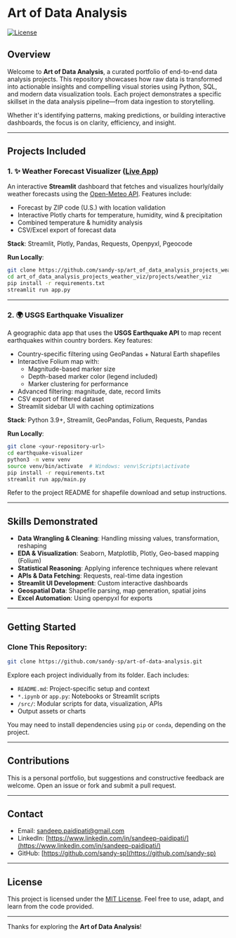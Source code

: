 # Art of Data Analysis

[![License](https://img.shields.io/badge/License-MIT-yellow.svg)](https://opensource.org/licenses/MIT)

## Overview

Welcome to **Art of Data Analysis**, a curated portfolio of end-to-end data analysis projects. This repository showcases how raw data is transformed into actionable insights and compelling visual stories using Python, SQL, and modern data visualization tools. Each project demonstrates a specific skillset in the data analysis pipeline—from data ingestion to storytelling.

Whether it's identifying patterns, making predictions, or building interactive dashboards, the focus is on clarity, efficiency, and insight.

---

## Projects Included

### 1. ✨ Weather Forecast Visualizer ([Live App](https://art-of-data-analysis-weather-viz.streamlit.app/))
An interactive **Streamlit** dashboard that fetches and visualizes hourly/daily weather forecasts using the [Open-Meteo API](https://open-meteo.com/). Features include:

- Forecast by ZIP code (U.S.) with location validation
- Interactive Plotly charts for temperature, humidity, wind & precipitation
- Combined temperature & humidity analysis
- CSV/Excel export of forecast data

**Stack**: Streamlit, Plotly, Pandas, Requests, Openpyxl, Pgeocode

**Run Locally**:
```bash
git clone https://github.com/sandy-sp/art_of_data_analysis_projects_weather_viz.git
cd art_of_data_analysis_projects_weather_viz/projects/weather_viz
pip install -r requirements.txt
streamlit run app.py
```

---

### 2. 🌍 USGS Earthquake Visualizer
A geographic data app that uses the **USGS Earthquake API** to map recent earthquakes within country borders. Key features:

- Country-specific filtering using GeoPandas + Natural Earth shapefiles
- Interactive Folium map with:
  - Magnitude-based marker size
  - Depth-based marker color (legend included)
  - Marker clustering for performance
- Advanced filtering: magnitude, date, record limits
- CSV export of filtered dataset
- Streamlit sidebar UI with caching optimizations

**Stack**: Python 3.9+, Streamlit, GeoPandas, Folium, Requests, Pandas

**Run Locally**:
```bash
git clone <your-repository-url>
cd earthquake-visualizer
python3 -m venv venv
source venv/bin/activate  # Windows: venv\Scripts\activate
pip install -r requirements.txt
streamlit run app/main.py
```

Refer to the project README for shapefile download and setup instructions.

---

## Skills Demonstrated

- **Data Wrangling & Cleaning**: Handling missing values, transformation, reshaping
- **EDA & Visualization**: Seaborn, Matplotlib, Plotly, Geo-based mapping (Folium)
- **Statistical Reasoning**: Applying inference techniques where relevant
- **APIs & Data Fetching**: Requests, real-time data ingestion
- **Streamlit UI Development**: Custom interactive dashboards
- **Geospatial Data**: Shapefile parsing, map generation, spatial joins
- **Excel Automation**: Using openpyxl for exports

---

## Getting Started

### Clone This Repository:
```bash
git clone https://github.com/sandy-sp/art-of-data-analysis.git
```

Explore each project individually from its folder. Each includes:
- `README.md`: Project-specific setup and context
- `*.ipynb` or `app.py`: Notebooks or Streamlit scripts
- `/src/`: Modular scripts for data, visualization, APIs
- Output assets or charts

You may need to install dependencies using `pip` or `conda`, depending on the project.

---

## Contributions
This is a personal portfolio, but suggestions and constructive feedback are welcome. Open an issue or fork and submit a pull request.

---

## Contact
- Email: [sandeep.paidipati@gmail.com](mailto:sandeep.paidipati@gmail.com)
- LinkedIn: [https://www.linkedin.com/in/sandeep-paidipati/](https://www.linkedin.com/in/sandeep-paidipati/)
- GitHub: [https://github.com/sandy-sp](https://github.com/sandy-sp)

---

## License
This project is licensed under the [MIT License](https://opensource.org/licenses/MIT). Feel free to use, adapt, and learn from the code provided.

---

Thanks for exploring the **Art of Data Analysis**!

